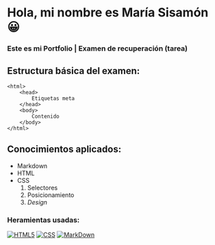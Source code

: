 # Hola, mi nombre es María Sisamón 😀
### Este es mi Portfolio | Examen de recuperación (tarea)

## Estructura básica del examen:
~~~~
<html>
    <head>
        Etiquetas meta
    </head>
    <body>
        Contenido
    </body>
</html>
~~~~

## Conocimientos aplicados:

- Markdown
- HTML
- CSS
    1. Selectores 
    2. Posicionamiento
    3. *Design*

### Heramientas usadas:
[![HTML5](https://img.shields.io/badge/HTML5-E34F26?style=for-the-badge&logo=HTML5&logoColor=white&labelColor=101010)]()
[![CSS](https://img.shields.io/badge/CSS-239120?style=for-the-badge&logo=css3&logoColor=white&labelColor=101010)]()
[![MarkDown](https://img.shields.io/badge/Markdown-00000?style=for-the-badge&logo=markdown&logoColor=white&labelColor=101010)]()

